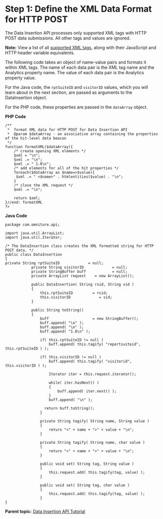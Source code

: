 # Step 1: Define the XML Data Format for HTTP POST

 

The Data Insertion API processes only supported XML tags with HTTP POST data submissions. All other tags and values are ignored.

**Note:** View a list of all [supported XML tags](https://marketing.adobe.com/developer/documentation/data-insertion/r-supported-tags), along with their JavaScript and HTTP header variable equivalents.

The following code takes an object of name-value pairs and formats it within XML tags. The name of each data pair is the XML tag name and the Analytics property name. The value of each data pair is the Analytics property value.

For the Java code, the `rptSuiteID` and `visitorID` values, which you will learn about in the next section, are passed as arguments to the DataInsertion object.

For the PHP code, these properties are passed in the `dataArray` object.

**PHP Code** 

```
/** 
 *  format XML data for HTTP POST for Data Insertion API 
 *  @param $dataArray - an associative array containing the properties of the hit-level data beacon 
 */ 
function formatXML($dataArray){ 
    /* create opening XML elements */ 
    $xml = "\n"; 
    $xml .= "\n"; 
    $xml .= " 1.0\n"; 
    /* add elements for all of the hit properties */ 
    foreach($dataArray as $name=>$value){ 
   	 $xml .= " <$name>" . htmlentities($value) . "\n"; 
    } 
    /* close the XML request */ 
    $xml .= "\n"; 

    return $xml; 
}//end: formatXML 
?>
```

**Java Code** 

```
package com.omniture.api; 

import java.util.ArrayList; 
import java.util.Iterator; 

/* The DataInsertion class creates the XML formatted string for HTTP POST data. */ 
public class DataInsertion 
{ 
private String rptSuiteID             = null; 
            private String visitorID             = null; 
            private StringBuffer buff            = null; 
            private ArrayList request    = new ArrayList(); 

            public DataInsertion( String rsid, String vid ) 
            { 
                this.rptSuiteID         = rsid; 
                this.visitorID             = vid; 
            } 

            public String toString() 
            { 
                buff                    = new StringBuffer(); 
                buff.append( "\n" ); 
                buff.append( "\n" ); 
                buff.append( "1.0\n" ); 

                if( this.rptSuiteID != null ) 
                    buff.append( this.tagify( "reportsuiteid", this.rptSuiteID ) ); 

                if( this.visitorID != null ) 
                    buff.append( this.tagify( "visitorid", this.visitorID ) ); 

                    Iterator iter = this.request.iterator(); 

                    while( iter.hasNext() ) 
                    { 
                        buff.append( iter.next() ); 
                    } 
                    buff.append( "\n" ); 

                  return buff.toString(); 
                } 

                private String tagify( String name, String value ) 
                { 
                    return "<" + name + ">" + value + "\n"; 
                } 

                private String tagify( String name, char value ) 
                { 
                    return "<" + name + ">" + value + "\n"; 
                } 

                public void set( String tag, String value ) 
                { 
                    this.request.add( this.tagify(tag, value) ); 
                } 

                public void set( String tag, char value ) 
                { 
                    this.request.add( this.tagify(tag, value) ); 
                } 
}
```

**Parent topic:** [Data Insertion API Tutorial](c_Data_Insertion_Overview.md)

